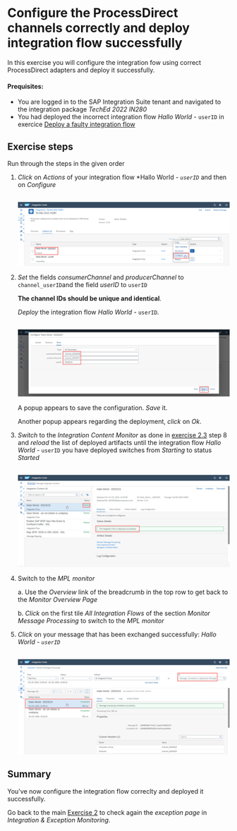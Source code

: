 # Configure the ProcessDirect channels correctly and deploy integration flow successfully

In this exercise you will configure the integration fow  using correct ProcessDirect adapters and deploy it successfully.

#### Prequisites:

- You are logged in to the SAP Integration Suite tenant and navigated to the integration package *TechEd 2022 IN280*
- You had deployed the incorrect integration flow *Hallo World -* `userID` in exercice [Deploy a faulty integration flow](../../ex2/ex23/)

## Exercise steps

Run through the steps in the given order

1. *Click* on *Actions* of your integration flow *Hallo World - *`userID`* and then on *Configure*

    <br>![](/exercises/ex2/images/SuiteArtifactsActionsConfigure.png)
    
2. *Set* the fields *consumerChannel* and *producerChannel* to `channel_userID`and the field *userID* to `userID`
    
    **The channel IDs should be unique and identical**.
    
    *Deploy* the integration flow *Hallo World -* `userID`.
    
    <br>![](/exercises/ex2/images/SuiteDesignerConfigureCorrectly.png)
    
    A popup appears to save the configuration. *Save* it.
    
    Another popup appears regarding the deployment, *click* on *Ok*.

3. *Switch* to the *Integration Content Monitor* as done in [exercise 2.3](../../ex2/ex23/) step 8 and *reload* the list of deployed artifacts until the integration flow *Hallo World -* `userID` you have deployed switches from *Starting* to status *Started*

    <br>![](/exercises/ex2/images/SuiteMPLSuccess.png)
    
4. Switch to the *MPL monitor*

    a. Use the *Overview* link of the breadcrumb  in the top row to get back to the *Monitor Overview Page*

    b. *Click* on the first tile *All Integration Flows* of the section *Monitor Message Processing* to switch to the *MPL monitor*

5. *Click* on your message that has been exchanged successfully: *Hallo World -  `userID`*

    <br>![](/exercises/ex2/images/SuiteMPLMessageSuccess.png)


## Summary

You've now configure the integration flow correclty and deployed it successfully.

Go back to the main [Exercise 2](../../ex2/) to check again the *exception page* in *Integration & Exception Monitoring*.
